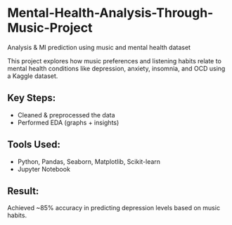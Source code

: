 # Mental-Health-Analysis-Through-Music-Project
Analysis & Ml prediction using music and mental health dataset

This project explores how music preferences and listening habits relate to mental health conditions like depression, anxiety, insomnia, and OCD using a Kaggle dataset.

## Key Steps:
- Cleaned & preprocessed the data
- Performed EDA (graphs + insights)


## Tools Used:
- Python, Pandas, Seaborn, Matplotlib, Scikit-learn
- Jupyter Notebook

##  Result:
Achieved ~85% accuracy in predicting depression levels based on music habits.

